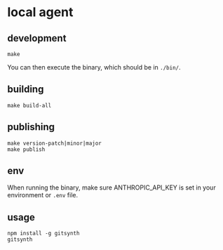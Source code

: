 # local agent

## development

```
make
```

You can then execute the binary, which should be in `./bin/`.

## building

```
make build-all
```

## publishing

```
make version-patch|minor|major
make publish
```

## env

When running the binary, make sure ANTHROPIC_API_KEY is set in your environment or `.env` file.

## usage

```
npm install -g gitsynth
gitsynth
```

